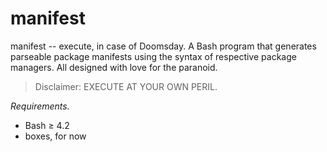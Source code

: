 # manifest
manifest -- execute, in case of Doomsday.
A Bash program that generates parseable package manifests using the
syntax of respective package managers. All designed with love for the paranoid.

> Disclaimer: EXECUTE AT YOUR OWN PERIL.

*Requirements.*
* Bash ≥ 4.2
* boxes, for now
